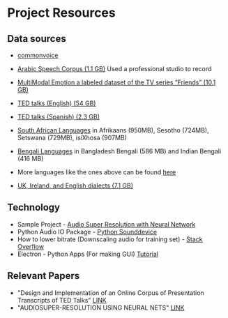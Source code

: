 # Project Resources

## Data sources
- [commonvoice](https://commonvoice.mozilla.org/en/datasets)
- [Arabic Speech Corpus (1.1 GB)](http://en.arabicspeechcorpus.com/) Used a professional studio to record

- [MultiModal Emotion a labeled dataset of the TV series “Friends” (10.1 GB)](https://github.com/declare-lab/MELD)

- [TED talks (English) (54 GB)](http://www.openslr.org/51/)
- [TED talks (Spanish) (2.3 GB)](http://www.openslr.org/67/)

- [South African Languages](http://www.openslr.org/32/) in Afrikaans (950MB), Sesotho (724MB), Setswana (729MB), isiXhosa (907MB)
- [Bengali Languages](http://www.openslr.org/37/) in Bangladesh Bengali (586 MB) and Indian Bengali (416 MB)
- More languages like the ones above can be found [here](http://www.openslr.org/resources.php) 

- [UK, Ireland, and English dialects (7.1 GB)](https://research.google/tools/datasets/uk-ireland-english-dialects/)


## Technology
- Sample Project - [Audio Super Resolution with Neural Network](https://kuleshov.github.io/audio-super-res/)
- Python Audio IO Package - [Python Sounddevice](https://python-sounddevice.readthedocs.io/en/0.4.0/index.html)
- How to lower bitrate (Downscaling audio for training set) - [Stack Overflow](https://stackoverflow.com/questions/42947957/how-convert-high-bitrate-mp3-to-lower-rate-using-ffmpeg-in-android)
- Electron - Python Apps (For making GUI) [Tutorial](https://www.ahmedbouchefra.com/connect-python-3-electron-nodejs-build-desktop-apps/)

## Relevant Papers
- "Design and Implementation of an Online Corpus of Presentation Transcripts of TED Talks" [LINK](https://pdf.sciencedirectassets.com/277811/1-s2.0-S1877042815X00358/1-s2.0-S1877042815044353/main.pdf?X-Amz-Security-Token=IQoJb3JpZ2luX2VjEBAaCXVzLWVhc3QtMSJGMEQCIApFmM8a%2BRV1lArnwOZ6FbihGOhAS9JjpH9fQ5YfSiVKAiBzXzV%2FFsk2CSUSSjo2yr%2FLBI8nrW64dDbjCaV1MnS3yyq0AwgZEAMaDDA1OTAwMzU0Njg2NSIMzVys9SX1EFs0RdenKpEDqFI77aYA4i0I5h%2Fr3%2B3Mzdz9XYPyeorOKPoKgOsM%2F8p%2FAaS2ptOw079M1BZSQkDjLB%2B71MTjvdH2C8BCmNlPzSpDSwaAIT9WcblaCVd1Py%2F9PqO9JMG6d4OKVCIdgqxiWWCxkpewV0d%2F%2BXIZ2yYYGsiCDd7FW6WBzXGiLoJWXmJSIq9Dt0P9QcA3dIFGX%2B5gSflAQZKPNkJbsmhzd0As8I%2BlHerlz8zNYA0R7VICaL2Wbxz%2BjLds8fqQEIJCrp25of7VhH6lxDXrJ6O9hkeAh52g55YMohgAENZPSayGHpeq3CDINTTNAkQxMOgn9Y3WF3WbDZrqhfoGRNP4V7HInysmt8v6W%2Bq7LZRMV1Oq%2Fnojfqt3seFjMc8CU2vcMhkx0ZacMF%2B0Ve8D%2Fq6evt9Y5ypo%2Fd%2BrDDU1PhfWLp0E2Ld8f0nPsEsq0LzYPOw2H1LwcuFp%2Bl48AcT8ciyh72vp1lzJX3MUQVc66oOMzIF2vBRY6nLcIoG%2BBqEIX4u9rxPGFSj7FwLhT7f93qmItM8NniwwmazZ%2BgU67AGIwfze7QoVKMsVMVOPWgCg06R%2FZUCeuZp5O6a2K5UKGWGZW9Q%2BYfFWljcXb1z1RUjk5f3IySUi0NYStLNlvWLQQqVNRhyY0ADWk15GAHN6ODG2v8rWvezzhAcOU1gbtyWzoRmhKJy8PDVUpUJ2B18xORVGELkCAoSJ3IZXD7FyRfX1BzRTTwU4hpelwYCn03m0u%2BziDH8WkIeYdLZT34bZm8ChKJxRcxguf3HkRz5oKJJ9hitJigqk7QRbOWp0GdzZvzEwdMMofKBhc8lSTpcFOHQA4n2l06Y1DfAk%2FQ6wz13vPWe6oQulArw6Cg%3D%3D&X-Amz-Algorithm=AWS4-HMAC-SHA256&X-Amz-Date=20200907T164749Z&X-Amz-SignedHeaders=host&X-Amz-Expires=300&X-Amz-Credential=ASIAQ3PHCVTY5TLJNBEP%2F20200907%2Fus-east-1%2Fs3%2Faws4_request&X-Amz-Signature=27318e7737e03a11e0ac2967a2a283ecab35e24be736c57c8f169a95dd48ba7c&hash=07ea82ee5763ff1e68f0b62a37146dd174b2419a2b075b4951de3c67d6230c0f&host=68042c943591013ac2b2430a89b270f6af2c76d8dfd086a07176afe7c76c2c61&pii=S1877042815044353&tid=spdf-a7a08dc8-c56d-41ae-a642-7e9909d1b65a&sid=6f5df99c2510e94a7b996658e3cc16fdc499gxrqa&type=client)
- "AUDIOSUPER-RESOLUTION USING NEURAL NETS" [LINK](https://arxiv.org/pdf/1708.00853.pdf)

